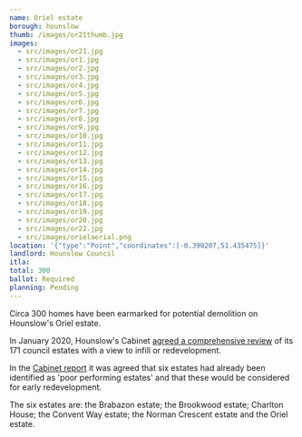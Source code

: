 ```yaml
---
name: Oriel estate 
borough: hounslow 
thumb: /images/or21thumb.jpg
images:
  - src/images/or21.jpg
  - src/images/or1.jpg
  - src/images/or2.jpg
  - src/images/or3.jpg
  - src/images/or4.jpg
  - src/images/or5.jpg
  - src/images/or6.jpg
  - src/images/or7.jpg
  - src/images/or8.jpg
  - src/images/or9.jpg
  - src/images/or10.jpg
  - src/images/or11.jpg
  - src/images/or12.jpg
  - src/images/or13.jpg
  - src/images/or14.jpg
  - src/images/or15.jpg
  - src/images/or16.jpg
  - src/images/or17.jpg
  - src/images/or18.jpg
  - src/images/or19.jpg
  - src/images/or20.jpg
  - src/images/or22.jpg
  - src/images/orielaerial.png
location: '{"type":"Point","coordinates":[-0.390207,51.435475]}'
landlord: Hounslow Council
itla:
total: 300
ballot: Required
planning: Pending
---
```

Circa 300 homes have been earmarked for potential demolition on Hounslow's Oriel estate.

In January 2020, Hounslow's Cabinet [agreed a comprehensive review](https://democraticservices.hounslow.gov.uk/documents/s157644/CEX432%20Housing%20Estate%20Regeneration%20Programme.pdf) of its 171 council estates with a view to infill or redevelopment.

In the [Cabinet report](https://democraticservices.hounslow.gov.uk/documents/s157644/CEX432%20Housing%20Estate%20Regeneration%20Programme.pdf) it was agreed that six estates had already been identified as 'poor performing estates' and that these would be considered for early redevelopment.

The six estates are: the Brabazon estate; the Brookwood estate; Charlton House; the Convent Way estate; the Norman Crescent estate and the Oriel estate.

